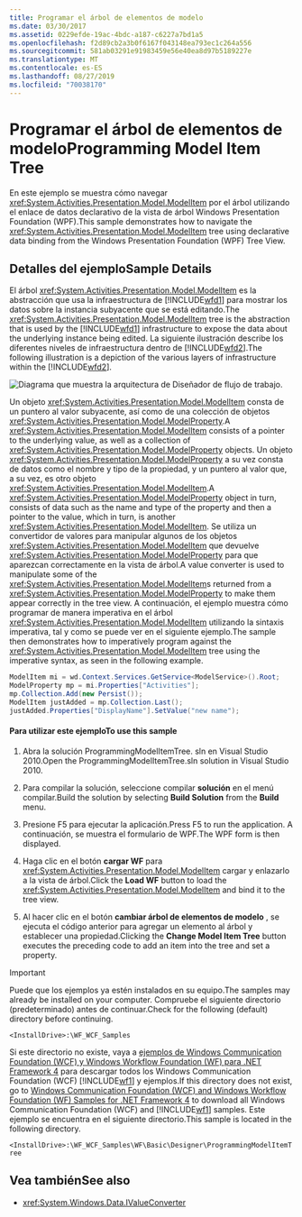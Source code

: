 ```yaml
---
title: Programar el árbol de elementos de modelo
ms.date: 03/30/2017
ms.assetid: 0229efde-19ac-4bdc-a187-c6227a7bd1a5
ms.openlocfilehash: f2d89cb2a3b0f6167f043148ea793ec1c264a556
ms.sourcegitcommit: 581ab03291e91983459e56e40ea8d97b5189227e
ms.translationtype: MT
ms.contentlocale: es-ES
ms.lasthandoff: 08/27/2019
ms.locfileid: "70038170"
---
```

# <a name="programming-model-item-tree"></a><span data-ttu-id="4136c-102">Programar el árbol de elementos de modelo</span><span class="sxs-lookup"><span data-stu-id="4136c-102">Programming Model Item Tree</span></span>
<span data-ttu-id="4136c-103">En este ejemplo se muestra cómo navegar <xref:System.Activities.Presentation.Model.ModelItem> por el árbol utilizando el enlace de datos declarativo de la vista de árbol Windows Presentation Foundation (WPF).</span><span class="sxs-lookup"><span data-stu-id="4136c-103">This sample demonstrates how to navigate the <xref:System.Activities.Presentation.Model.ModelItem> tree using declarative data binding from the Windows Presentation Foundation (WPF) Tree View.</span></span>

## <a name="sample-details"></a><span data-ttu-id="4136c-104">Detalles del ejemplo</span><span class="sxs-lookup"><span data-stu-id="4136c-104">Sample Details</span></span>
 <span data-ttu-id="4136c-105">El árbol <xref:System.Activities.Presentation.Model.ModelItem> es la abstracción que usa la infraestructura de [!INCLUDE[wfd1](../../../../includes/wfd1-md.md)] para mostrar los datos sobre la instancia subyacente que se está editando.</span><span class="sxs-lookup"><span data-stu-id="4136c-105">The <xref:System.Activities.Presentation.Model.ModelItem> tree is the abstraction that is used by the [!INCLUDE[wfd1](../../../../includes/wfd1-md.md)] infrastructure to expose the data about the underlying instance being edited.</span></span> <span data-ttu-id="4136c-106">La siguiente ilustración describe los diferentes niveles de infraestructura dentro de [!INCLUDE[wfd2](../../../../includes/wfd2-md.md)].</span><span class="sxs-lookup"><span data-stu-id="4136c-106">The following illustration is a depiction of the various layers of infrastructure within the [!INCLUDE[wfd2](../../../../includes/wfd2-md.md)].</span></span>

 ![Diagrama que muestra la arquitectura de Diseñador de flujo de trabajo.](./media/programming-model-item-tree/workflow-designer-architecture.jpg)

 <span data-ttu-id="4136c-108">Un objeto <xref:System.Activities.Presentation.Model.ModelItem> consta de un puntero al valor subyacente, así como de una colección de objetos <xref:System.Activities.Presentation.Model.ModelProperty>.</span><span class="sxs-lookup"><span data-stu-id="4136c-108">A <xref:System.Activities.Presentation.Model.ModelItem> consists of a pointer to the underlying value, as well as a collection of <xref:System.Activities.Presentation.Model.ModelProperty> objects.</span></span> <span data-ttu-id="4136c-109">Un objeto <xref:System.Activities.Presentation.Model.ModelProperty> a su vez consta de datos como el nombre y tipo de la propiedad, y un puntero al valor que, a su vez, es otro objeto <xref:System.Activities.Presentation.Model.ModelItem>.</span><span class="sxs-lookup"><span data-stu-id="4136c-109">A <xref:System.Activities.Presentation.Model.ModelProperty> object in turn, consists of data such as the name and type of the property and then a pointer to the value, which in turn, is another <xref:System.Activities.Presentation.Model.ModelItem>.</span></span> <span data-ttu-id="4136c-110">Se utiliza un convertidor de valores para manipular algunos de los objetos <xref:System.Activities.Presentation.Model.ModelItem> que devuelve <xref:System.Activities.Presentation.Model.ModelProperty> para que aparezcan correctamente en la vista de árbol.</span><span class="sxs-lookup"><span data-stu-id="4136c-110">A value converter is used to manipulate some of the <xref:System.Activities.Presentation.Model.ModelItem>s returned from a <xref:System.Activities.Presentation.Model.ModelProperty> to make them appear correctly in the tree view.</span></span> <span data-ttu-id="4136c-111">A continuación, el ejemplo muestra cómo programar de manera imperativa en el árbol <xref:System.Activities.Presentation.Model.ModelItem> utilizando la sintaxis imperativa, tal y como se puede ver en el siguiente ejemplo.</span><span class="sxs-lookup"><span data-stu-id="4136c-111">The sample then demonstrates how to imperatively program against the <xref:System.Activities.Presentation.Model.ModelItem> tree using the imperative syntax, as seen in the following example.</span></span>

```csharp
ModelItem mi = wd.Context.Services.GetService<ModelService>().Root;
ModelProperty mp = mi.Properties["Activities"];
mp.Collection.Add(new Persist());
ModelItem justAdded = mp.Collection.Last();
justAdded.Properties["DisplayName"].SetValue("new name");
```

#### <a name="to-use-this-sample"></a><span data-ttu-id="4136c-112">Para utilizar este ejemplo</span><span class="sxs-lookup"><span data-stu-id="4136c-112">To use this sample</span></span>

1. <span data-ttu-id="4136c-113">Abra la solución ProgrammingModelItemTree. sln en Visual Studio 2010.</span><span class="sxs-lookup"><span data-stu-id="4136c-113">Open the ProgrammingModelItemTree.sln solution in Visual Studio 2010.</span></span>

2. <span data-ttu-id="4136c-114">Para compilar la solución, seleccione compilar **solución** en el menú compilar.</span><span class="sxs-lookup"><span data-stu-id="4136c-114">Build the solution by selecting **Build Solution** from the **Build** menu.</span></span>

3. <span data-ttu-id="4136c-115">Presione F5 para ejecutar la aplicación.</span><span class="sxs-lookup"><span data-stu-id="4136c-115">Press F5 to run the application.</span></span> <span data-ttu-id="4136c-116">A continuación, se muestra el formulario de WPF.</span><span class="sxs-lookup"><span data-stu-id="4136c-116">The WPF form is then displayed.</span></span>

4. <span data-ttu-id="4136c-117">Haga clic en el botón **cargar WF** para <xref:System.Activities.Presentation.Model.ModelItem> cargar y enlazarlo a la vista de árbol.</span><span class="sxs-lookup"><span data-stu-id="4136c-117">Click the **Load WF** button to load the <xref:System.Activities.Presentation.Model.ModelItem> and bind it to the tree view.</span></span>

5. <span data-ttu-id="4136c-118">Al hacer clic en el botón **cambiar árbol de elementos de modelo** , se ejecuta el código anterior para agregar un elemento al árbol y establecer una propiedad.</span><span class="sxs-lookup"><span data-stu-id="4136c-118">Clicking the **Change Model Item Tree** button executes the preceding code to add an item into the tree and set a property.</span></span>

> [!IMPORTANT]
> <span data-ttu-id="4136c-119">Puede que los ejemplos ya estén instalados en su equipo.</span><span class="sxs-lookup"><span data-stu-id="4136c-119">The samples may already be installed on your computer.</span></span> <span data-ttu-id="4136c-120">Compruebe el siguiente directorio (predeterminado) antes de continuar.</span><span class="sxs-lookup"><span data-stu-id="4136c-120">Check for the following (default) directory before continuing.</span></span>  
>   
> `<InstallDrive>:\WF_WCF_Samples`  
>   
> <span data-ttu-id="4136c-121">Si este directorio no existe, vaya a [ejemplos de Windows Communication Foundation (WCF) y Windows Workflow Foundation (WF) para .NET Framework 4](https://go.microsoft.com/fwlink/?LinkId=150780) para descargar todos los Windows Communication Foundation (WCF) [!INCLUDE[wf1](../../../../includes/wf1-md.md)] y ejemplos.</span><span class="sxs-lookup"><span data-stu-id="4136c-121">If this directory does not exist, go to [Windows Communication Foundation (WCF) and Windows Workflow Foundation (WF) Samples for .NET Framework 4](https://go.microsoft.com/fwlink/?LinkId=150780) to download all Windows Communication Foundation (WCF) and [!INCLUDE[wf1](../../../../includes/wf1-md.md)] samples.</span></span> <span data-ttu-id="4136c-122">Este ejemplo se encuentra en el siguiente directorio.</span><span class="sxs-lookup"><span data-stu-id="4136c-122">This sample is located in the following directory.</span></span>  
>   
> `<InstallDrive>:\WF_WCF_Samples\WF\Basic\Designer\ProgrammingModelItemTree`  
  
## <a name="see-also"></a><span data-ttu-id="4136c-123">Vea también</span><span class="sxs-lookup"><span data-stu-id="4136c-123">See also</span></span>

- <xref:System.Windows.Data.IValueConverter>
